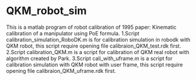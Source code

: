 # QKM_robot_sim  
This is a matlab program of robot calibration of 1995 paper: Kinematic calibration of a manipulator using PoE formula.
1.Script calibration_simulation_RoboDK.m is for calibration simulation in robodk with QKM robot, this script require opening file calibraion_QKM_test.rdk first.
2.Script calibration_QKM.m is a script for calibration of QKM real robot with algorithm created by Park.
3.Script cali_with_uframe.m is a script for calibration simulation with QKM robot with user frame, this script require opening file calibraion_QKM_uframe.rdk first.